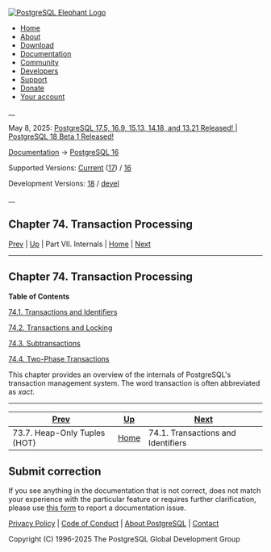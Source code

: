 [ ![PostgreSQL Elephant Logo](/media/img/about/press/elephant.png) ](/)

  * [Home](/ "Home")
  * [About](/about/ "About")
  * [Download](/download/ "Download")
  * [Documentation](/docs/ "Documentation")
  * [Community](/community/ "Community")
  * [Developers](/developer/ "Developers")
  * [Support](/support/ "Support")
  * [Donate](/about/donate/ "Donate")
  * [Your account](/account/ "Your account")

__

May 8, 2025: [ PostgreSQL 17.5, 16.9, 15.13, 14.18, and 13.21 Released! ](/about/news/postgresql-175-169-1513-1418-and-1321-released-3072/) | [ PostgreSQL 18 Beta 1 Released! ](/about/news/postgresql-18-beta-1-released-3070/)

[Documentation](/docs/ "Documentation") -> [PostgreSQL
16](/docs/16/index.html)

Supported Versions: [Current](/docs/current/transactions.html "PostgreSQL 17 -
Chapter 74. Transaction Processing") ([17](/docs/17/transactions.html
"PostgreSQL 17 - Chapter 74. Transaction Processing")) /
[16](/docs/16/transactions.html "PostgreSQL 16 - Chapter 74. Transaction
Processing")

Development Versions: [18](/docs/18/transactions.html "PostgreSQL 18 -
Chapter 74. Transaction Processing") / [devel](/docs/devel/transactions.html
"PostgreSQL devel - Chapter 74. Transaction Processing")

__

Chapter 74. Transaction Processing  
---  
[Prev](storage-hot.html "73.7. Heap-Only Tuples \(HOT\)")  | [Up](internals.html "Part VII. Internals") | Part VII. Internals | [Home](index.html "PostgreSQL 16.9 Documentation") |  [Next](transaction-id.html "74.1. Transactions and Identifiers")  
  
* * *

## Chapter 74. Transaction Processing

**Table of Contents**

[74.1. Transactions and Identifiers](transaction-id.html)

[74.2. Transactions and Locking](xact-locking.html)

[74.3. Subtransactions](subxacts.html)

[74.4. Two-Phase Transactions](two-phase.html)

This chapter provides an overview of the internals of PostgreSQL's transaction
management system. The word transaction is often abbreviated as _xact_.

* * *

[Prev](storage-hot.html "73.7. Heap-Only Tuples \(HOT\)")  | [Up](internals.html "Part VII. Internals") |  [Next](transaction-id.html "74.1. Transactions and Identifiers")  
---|---|---  
73.7. Heap-Only Tuples (HOT)  | [Home](index.html "PostgreSQL 16.9 Documentation") |  74.1. Transactions and Identifiers  
  
## Submit correction

If you see anything in the documentation that is not correct, does not match
your experience with the particular feature or requires further clarification,
please use [this form](/account/comments/new/16/transactions.html/) to report
a documentation issue.

[Privacy Policy](/about/privacypolicy) | [Code of Conduct](/about/policies/coc/) | [About PostgreSQL](/about/) | [Contact](/about/contact/)  

Copyright (C) 1996-2025 The PostgreSQL Global Development Group

